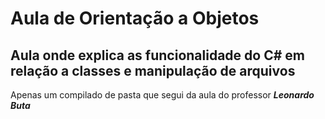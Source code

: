 # Aula de Orientação a Objetos #

## Aula onde explica as funcionalidade do C# em relação a classes e manipulação de arquivos ##

Apenas um compilado de pasta que segui da aula do professor ***Leonardo Buta***